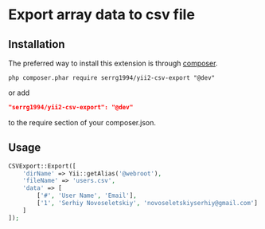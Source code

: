 Export array data to csv file
=========

Installation
------------

The preferred way to install this extension is through [composer](http://getcomposer.org/download/).

```
php composer.phar require serrg1994/yii2-csv-export "@dev"
```

or add

```json
"serrg1994/yii2-csv-export": "@dev"
```

to the require section of your composer.json.

Usage
------------

```php
CSVExport::Export([
    'dirName' => Yii::getAlias('@webroot'),
    'fileName' => 'users.csv',
    'data' => [
        ['#', 'User Name', 'Email'],
        ['1', 'Serhiy Novoseletskiy', 'novoseletskiyserhiy@gmail.com']
    ]
]);
```

